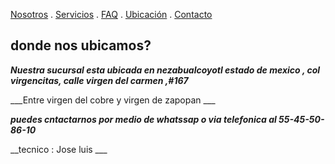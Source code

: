 [Nosotros](./nosotros.md) . [Servicios](./servicios.md) . [FAQ](FAQ.md) . [Ubicación](ubicacion.md) . [Contacto](./contacto.md)
## donde nos ubicamos?

___Nuestra sucursal esta ubicada  en nezabualcoyotl estado de mexico , col virgencitas,
calle virgen del carmen ,#167___

___Entre virgen del cobre y virgen de zapopan ___

___puedes cntactarnos por medio de whatssap o via telefonica al 55-45-50-86-10___

__tecnico : Jose luis ___
